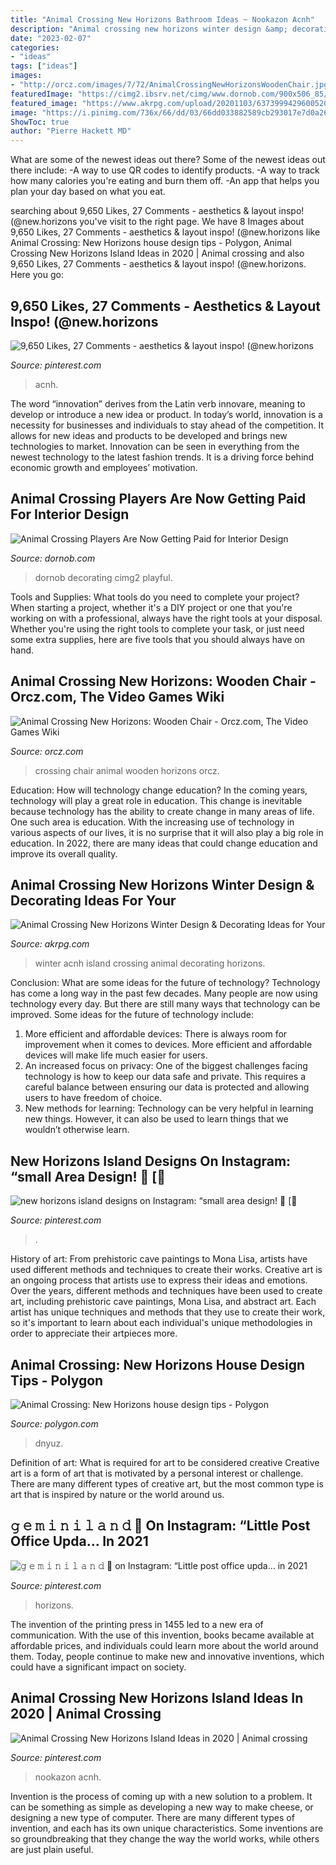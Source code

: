 ```yaml
---
title: "Animal Crossing New Horizons Bathroom Ideas ~ Nookazon Acnh"
description: "Animal crossing new horizons winter design &amp; decorating ideas for your"
date: "2023-02-07"
categories:
- "ideas"
tags: ["ideas"]
images:
- "http://orcz.com/images/7/72/AnimalCrossingNewHorizonsWoodenChair.jpg"
featuredImage: "https://cimg2.ibsrv.net/cimg/www.dornob.com/900x506_85/854/Animal-Crossing-Interior-Design-u_MayorOfOHimark-595854.jpg"
featured_image: "https://www.akrpg.com/upload/20201103/6373999429600520849834963.png"
image: "https://i.pinimg.com/736x/66/dd/03/66dd033882589cb293017e7d0a2644cd.jpg"
ShowToc: true
author: "Pierre Hackett MD"
---
```



What are some of the newest ideas out there?
Some of the newest ideas out there include: 
-A way to use QR codes to identify products. 
-A way to track how many calories you're eating and burn them off. 
-An app that helps you plan your day based on what you eat.

	

		
searching about 9,650 Likes, 27 Comments - aesthetics &amp; layout inspo! (@new.horizons you've visit to the right page. We have 8 Images about 9,650 Likes, 27 Comments - aesthetics &amp; layout inspo! (@new.horizons like Animal Crossing: New Horizons house design tips - Polygon, Animal Crossing New Horizons Island Ideas in 2020 | Animal crossing and also 9,650 Likes, 27 Comments - aesthetics &amp; layout inspo! (@new.horizons. Here you go:
		
    
## 9,650 Likes, 27 Comments - Aesthetics &amp; Layout Inspo! (@new.horizons

<img loading=lazy src="https://i.pinimg.com/736x/66/dd/03/66dd033882589cb293017e7d0a2644cd.jpg" onerror="this.onerror=null;this.src='https://tse1.mm.bing.net/th?id=OIP.EbsB4Ynr4S5HCejL_-mO_wHaEI&amp;pid=15.1';" alt="9,650 Likes, 27 Comments - aesthetics &amp; layout inspo! (@new.horizons">

_Source: pinterest.com_

>acnh. 

	

The word “innovation” derives from the Latin verb innovare, meaning to develop or introduce a new idea or product. In today’s world, innovation is a necessity for businesses and individuals to stay ahead of the competition. It allows for new ideas and products to be developed and brings new technologies to market. Innovation can be seen in everything from the newest technology to the latest fashion trends. It is a driving force behind economic growth and employees’ motivation.

    
## Animal Crossing Players Are Now Getting Paid For Interior Design

<img loading=lazy src="https://cimg2.ibsrv.net/cimg/www.dornob.com/900x506_85/854/Animal-Crossing-Interior-Design-u_MayorOfOHimark-595854.jpg" onerror="this.onerror=null;this.src='https://tse4.mm.bing.net/th?id=OIP.lsCZzrFsO81mcWZEcdU_qgHaEK&amp;pid=15.1';" alt="Animal Crossing Players Are Now Getting Paid for Interior Design">

_Source: dornob.com_

>dornob decorating cimg2 playful. 

	

Tools and Supplies: What tools do you need to complete your project?
When starting a project, whether it's a DIY project or one that you're working on with a professional, always have the right tools at your disposal. Whether you're using the right tools to complete your task, or just need some extra supplies, here are five tools that you should always have on hand.

    
## Animal Crossing New Horizons: Wooden Chair - Orcz.com, The Video Games Wiki

<img loading=lazy src="http://orcz.com/images/7/72/AnimalCrossingNewHorizonsWoodenChair.jpg" onerror="this.onerror=null;this.src='https://tse1.mm.bing.net/th?id=OIP.sLXfH3U_cr-ExQt_5tp5_gAAAA&amp;pid=15.1';" alt="Animal Crossing New Horizons: Wooden Chair - Orcz.com, The Video Games Wiki">

_Source: orcz.com_

>crossing chair animal wooden horizons orcz. 

	

Education: How will technology change education?
In the coming years, technology will play a great role in education. This change is inevitable because technology has the ability to create change in many areas of life. One such area is education. With the increasing use of technology in various aspects of our lives, it is no surprise that it will also play a big role in education. In 2022, there are many ideas that could change education and improve its overall quality.

    
## Animal Crossing New Horizons Winter Design &amp; Decorating Ideas For Your

<img loading=lazy src="https://www.akrpg.com/upload/20201103/6373999429600520849834963.png" onerror="this.onerror=null;this.src='https://tse2.mm.bing.net/th?id=OIP.AR0UbvOrQhr7rPywDP06EwHaEJ&amp;pid=15.1';" alt="Animal Crossing New Horizons Winter Design &amp; Decorating Ideas for Your">

_Source: akrpg.com_

>winter acnh island crossing animal decorating horizons. 

	

Conclusion: What are some ideas for the future of technology?
Technology has come a long way in the past few decades. Many people are now using technology every day. But there are still many ways that technology can be improved. Some ideas for the future of technology include: 
1) More efficient and affordable devices: There is always room for improvement when it comes to devices. More efficient and affordable devices will make life much easier for users. 
2) An increased focus on privacy: One of the biggest challenges facing technology is how to keep our data safe and private. This requires a careful balance between ensuring our data is protected and allowing users to have freedom of choice. 
3) New methods for learning: Technology can be very helpful in learning new things. However, it can also be used to learn things that we wouldn’t otherwise learn.

    
## New Horizons Island Designs On Instagram: “small Area Design! 🍃 [🌻

<img loading=lazy src="https://i.pinimg.com/736x/fd/07/54/fd07546f33c5100420f67e62ecd6ee63.jpg" onerror="this.onerror=null;this.src='https://tse3.mm.bing.net/th?id=OIP.UUNj3xoGn7H09Fe648M5lwHaFp&amp;pid=15.1';" alt="new horizons island designs on Instagram: “small area design! 🍃 [🌻">

_Source: pinterest.com_

>. 

	

History of art: From prehistoric cave paintings to Mona Lisa, artists have used different methods and techniques to create their works.
Creative art is an ongoing process that artists use to express their ideas and emotions. Over the years, different methods and techniques have been used to create art, including prehistoric cave paintings, Mona Lisa, and abstract art. Each artist has unique techniques and methods that they use to create their work, so it's important to learn about each individual's unique methodologies in order to appreciate their artpieces more.

    
## Animal Crossing: New Horizons House Design Tips - Polygon

<img loading=lazy src="https://cdn.vox-cdn.com/thumbor/iSHdCzTmRJUprnBf1fG0sNkSFVM=/0x38:1920x1043/fit-in/1200x630/cdn.vox-cdn.com/uploads/chorus_asset/file/19923754/InteriorDesign.00_05_23_23.Still006.jpg" onerror="this.onerror=null;this.src='https://tse2.mm.bing.net/th?id=OIP.9xlO0B-C1sbha90NixHGkwHaD4&amp;pid=15.1';" alt="Animal Crossing: New Horizons house design tips - Polygon">

_Source: polygon.com_

>dnyuz. 

	

Definition of art: What is required for art to be considered creative
Creative art is a form of art that is motivated by a personal interest or challenge. There are many different types of creative art, but the most common type is art that is inspired by nature or the world around us.

    
## 𝚐 𝚎 𝚖 𝚒 𝚗 𝚒 𝚕 𝚊 𝚗 𝚍 🌱 On Instagram: “Little Post Office Upda… In 2021

<img loading=lazy src="https://i.pinimg.com/originals/f4/64/2c/f4642ce1baec0de73c36b47019d50ae0.jpg" onerror="this.onerror=null;this.src='https://tse1.mm.bing.net/th?id=OIP.VvURYfr0VR28a6tUm17i9QHaEK&amp;pid=15.1';" alt="𝚐 𝚎 𝚖 𝚒 𝚗 𝚒 𝚕 𝚊 𝚗 𝚍 🌱 on Instagram: “Little post office upda… in 2021">

_Source: pinterest.com_

>horizons. 

	

The invention of the printing press in 1455 led to a new era of communication. With the use of this invention, books became available at affordable prices, and individuals could learn more about the world around them. Today, people continue to make new and innovative inventions, which could have a significant impact on society.

    
## Animal Crossing New Horizons Island Ideas In 2020 | Animal Crossing

<img loading=lazy src="https://i.pinimg.com/736x/b7/d5/d7/b7d5d7fa502842ba04778688237f9c55.jpg" onerror="this.onerror=null;this.src='https://tse3.mm.bing.net/th?id=OIP.ZYtQdYQQXSVbOxhstPp_4AHaEK&amp;pid=15.1';" alt="Animal Crossing New Horizons Island Ideas in 2020 | Animal crossing">

_Source: pinterest.com_

>nookazon acnh. 

	

Invention is the process of coming up with a new solution to a problem. It can be something as simple as developing a new way to make cheese, or designing a new type of computer. There are many different types of invention, and each has its own unique characteristics. Some inventions are so groundbreaking that they change the way the world works, while others are just plain useful.


